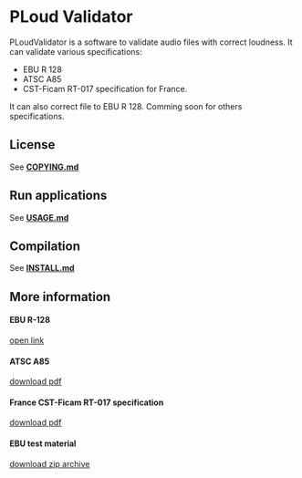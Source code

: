 # PLoud Validator

PLoudValidator is a software to validate audio files with correct loudness.
It can validate various specifications:

* EBU R 128
* ATSC A85
* CST-Ficam RT-017 specification for France.

It can also correct file to EBU R 128.
Comming soon for others specifications.


## License

See [**COPYING.md**](COPYING.md)

## Run applications

See [**USAGE.md**](USAGE.md)

## Compilation

See [**INSTALL.md**](INSTALL.md)

## More information 

#### EBU R-128  
[open link](http://tech.ebu.ch/loudness)

#### ATSC A85  
[download pdf](www.atsc.org/cms/standards/a_85-2011a.pdf)

#### France CST-Ficam RT-017 specification  
[download pdf](http://www.arpp-pub.org/IMG/pdf/140911_-_Pub_TV_et_intensite_sonore_v-def-2.pdf)

#### EBU test material  
[download zip archive](http://tech.ebu.ch/webdav/site/tech/shared/testmaterial/ebu-loudness-test-setv03.zip)
